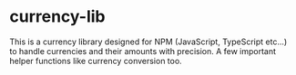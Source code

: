 # currency-lib
This is a currency library designed for NPM (JavaScript, TypeScript etc...) to handle currencies and their amounts with precision. A few important helper functions like currency conversion too. 
